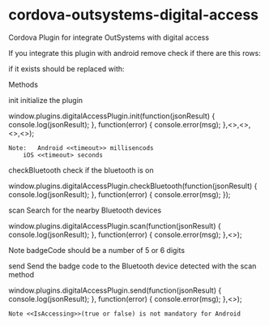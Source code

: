 # cordova-outsystems-digital-access
Cordova Plugin for integrate OutSystems with digital access



If you integrate this plugin with android remove check if there are this rows:

  <uses-permission android:name="android.permission.BLUETOOTH"
                     android:maxSdkVersion="30" />
    <uses-permission android:name="android.permission.BLUETOOTH_ADMIN"
                     android:maxSdkVersion="30" />

if it exists should be replaced with:
  <uses-permission android:name="android.permission.BLUETOOTH"/>
    <uses-permission android:name="android.permission.BLUETOOTH_ADMIN" />



Methods

init
initialize the plugin

window.plugins.digitalAccessPlugin.init(function(jsonResult) {
    console.log(jsonResult);
}, function(error) {
    console.error(msg);
},<<timeout>>,<<DBDistance>>, <<NameBuilding>>,<<BadgeDefault>>);
	
	Note: 	Android <<timeout>> millisencods 
		iOS <<timeout> seconds	

checkBluetooth
check if the bluetooth is on
	
window.plugins.digitalAccessPlugin.checkBluetooth(function(jsonResult) {
    console.log(jsonResult);
}, function(error) {
    console.error(msg);
});
	
	
scan
Search for the nearby Bluetooth devices
	
window.plugins.digitalAccessPlugin.scan(function(jsonResult) {
    console.log(jsonResult);
}, function(error) {
    console.error(msg);
},<<BadgeCode>>);
	
Note badgeCode should be a number of 5 or 6 digits
	
	
send
Send the badge code to the Bluetooth device detected with the scan method
	
window.plugins.digitalAccessPlugin.send(function(jsonResult) {
    console.log(jsonResult);
}, function(error) {
    console.error(msg);
},<<IsAccessing>>);

	Note <<IsAccessing>>(true or false) is not mandatory for Android
	
